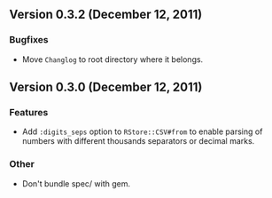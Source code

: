## Version 0.3.2 (December 12, 2011)

### Bugfixes
* Move `Changlog` to root directory where it belongs.

## Version 0.3.0 (December 12, 2011)

### Features
* Add `:digits_seps` option to `RStore::CSV#from` to enable parsing of numbers with different thousands separators or decimal marks.

### Other
* Don't bundle spec/ with gem.
